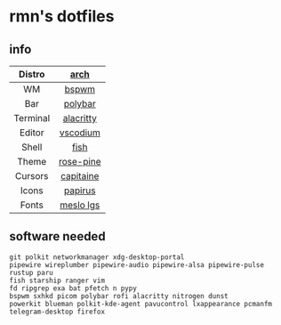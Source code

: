 # rmn's dotfiles

## info

| Distro   | [arch](https://archlinux.org)                                   |
|:--------:|:---------------------------------------------------------------:|
| WM       | [bspwm](https://github.com/baskerville/bspwm)                   |
| Bar      | [polybar](https://github.com/polybar/polybar)                   |
| Terminal | [alacritty](https://github.com/alacritty/alacritty)             |
| Editor   | [vscodium](https://vscodium.com/)                               |
| Shell    | [fish](https://fishshell.com/)                                  |
| Theme    | [rose-pine](https://rosepinetheme.com/)                         |
| Cursors  | [capitaine](https://github.com/keeferrourke/capitaine-cursors)  |
| Icons    | [papirus](https://github.com/keeferrourke/capitaine-cursors)    |
| Fonts    | [meslo lgs](https://github.com/kalaschnik/meslolgs-nf-template) |

## software needed

```shell
git polkit networkmanager xdg-desktop-portal
pipewire wireplumber pipewire-audio pipewire-alsa pipewire-pulse
rustup paru
fish starship ranger vim
fd ripgrep exa bat pfetch n pypy
bspwm sxhkd picom polybar rofi alacritty nitrogen dunst
powerkit blueman polkit-kde-agent pavucontrol lxappearance pcmanfm telegram-desktop firefox
```
